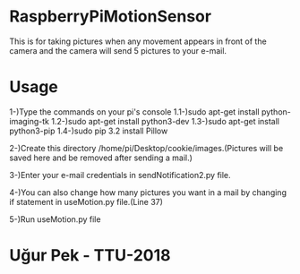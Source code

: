 # RaspberryPiMotionSensor

This is for taking pictures when any movement appears in front of the camera and the camera will send 5 pictures to your e-mail.

# Usage

1-)Type the commands on your pi's console
1.1-)sudo apt-get install python-imaging-tk 
1.2-)sudo apt-get install python3-dev
1.3-)sudo apt-get install python3-pip
1.4-)sudo pip 3.2 install Pillow 

2-)Create this directory /home/pi/Desktop/cookie/images.(Pictures will be saved here and be removed after sending a mail.)

3-)Enter your e-mail credentials in sendNotification2.py file.

4-)You can also change how many pictures you want in a mail by changing if statement in useMotion.py file.(Line 37)

5-)Run useMotion.py file

# Uğur Pek - TTU-2018

